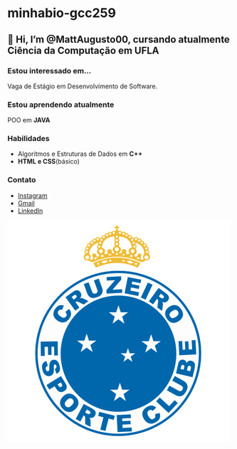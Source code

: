 # minhabio-gcc259

## 👋 Hi, I’m @MattAugusto00, cursando atualmente Ciência da Computação em UFLA
 ### Estou interessado em...
 Vaga de Estágio em Desenvolvimento de Software.
 ### Estou aprendendo atualmente
 POO em **JAVA**
 ### Habilidades
 * Algoritmos e Estruturas de Dados em **C++**
 * **HTML e CSS**(básico)
 ### Contato
- [Instagram](mattaugusto00)
- [Gmail](mateus.pinto@estudante.ufla.br)
- [LinkedIn](linkedin.com/in/mateus-silveira-793172161)


![alt text](cruzeiro.png)
